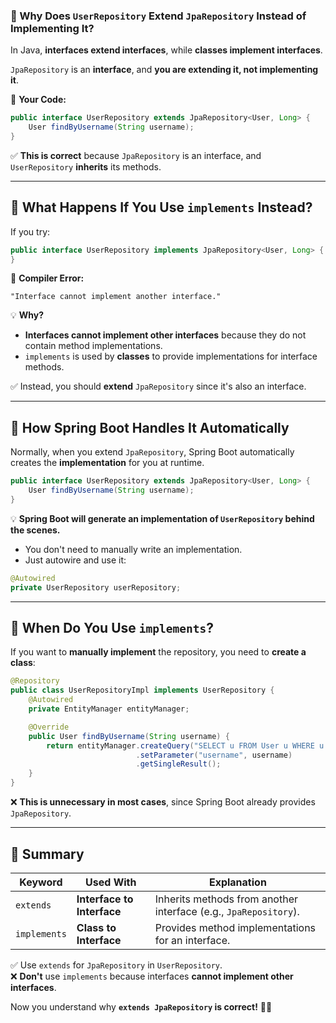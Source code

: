 ### **🔹 Why Does `UserRepository` Extend `JpaRepository` Instead of Implementing It?**
In Java, **interfaces extend interfaces**, while **classes implement interfaces**.

`JpaRepository` is an **interface**, and **you are extending it, not implementing it**.

📌 **Your Code:**
```java
public interface UserRepository extends JpaRepository<User, Long> {
    User findByUsername(String username);
}
```
✅ **This is correct** because `JpaRepository` is an interface, and `UserRepository` **inherits** its methods.

---

## **🔹 What Happens If You Use `implements` Instead?**
If you try:
```java
public interface UserRepository implements JpaRepository<User, Long> {
}
```
🚨 **Compiler Error:**
```
"Interface cannot implement another interface."
```
💡 **Why?**
- **Interfaces cannot implement other interfaces** because they do not contain method implementations.
- `implements` is used by **classes** to provide implementations for interface methods.

✅ Instead, you should **extend** `JpaRepository` since it's also an interface.

---

## **🔹 How Spring Boot Handles It Automatically**
Normally, when you extend `JpaRepository`, Spring Boot automatically creates the **implementation** for you at runtime.

```java
public interface UserRepository extends JpaRepository<User, Long> {
    User findByUsername(String username);
}
```
💡 **Spring Boot will generate an implementation of `UserRepository` behind the scenes.**
- You don't need to manually write an implementation.
- Just autowire and use it:
```java
@Autowired
private UserRepository userRepository;
```

---

## **🔹 When Do You Use `implements`?**
If you want to **manually implement** the repository, you need to **create a class**:

```java
@Repository
public class UserRepositoryImpl implements UserRepository {
    @Autowired
    private EntityManager entityManager;

    @Override
    public User findByUsername(String username) {
        return entityManager.createQuery("SELECT u FROM User u WHERE u.username = :username", User.class)
                            .setParameter("username", username)
                            .getSingleResult();
    }
}
```
❌ **This is unnecessary in most cases**, since Spring Boot already provides `JpaRepository`.

---

## **🚀 Summary**
| **Keyword**  | **Used With**  | **Explanation** |
|-------------|---------------|----------------|
| `extends`   | **Interface to Interface** | Inherits methods from another interface (e.g., `JpaRepository`). |
| `implements` | **Class to Interface** | Provides method implementations for an interface. |

✅ Use `extends` for `JpaRepository` in `UserRepository`.  
❌ **Don't** use `implements` because interfaces **cannot implement other interfaces**.

Now you understand why **`extends JpaRepository` is correct!** 🚀🔥